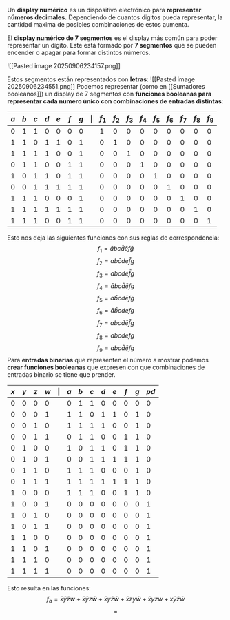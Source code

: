 Un **display numérico** es un dispositivo electrónico para **representar números decimales.** Dependiendo de cuantos digitos pueda representar, la cantidad maxima de posibles combinaciones de estos aumenta.

El **display numérico de 7 segmentos** es el display más común para poder representar un dígito. Este está formado por **7 segmentos** que se pueden encender o apagar para formar distintos números. 

![[Pasted image 20250906234157.png]]

Estos segmentos están representados con **letras**:
![[Pasted image 20250906234551.png]]
 Podemos representar (como en [[Sumadores booleanos]]) un display de 7 segmentos con **funciones booleanas para representar cada numero único con combinaciones de entradas distintas**: 

| $a$ | $b$ | $c$ | $d$ | $e$ | $f$ | $g$ | $\|$ | $f_1$ | $f_2$ | $f_3$ | $f_4$ | $f_5$ | $f_6$ | $f_7$ | $f_8$ | $f_9$ |
| --- | :-- | --- | --- | --- | --- | --- | ---- | ----- | ----- | ----- | ----- | ----- | ----- | ----- | ----- | ----- |
| 0   | 1   | 1   | 0   | 0   | 0   | 0   |      | 1     | 0     | 0     | 0     | 0     | 0     | 0     | 0     | 0     |
| 1   | 1   | 0   | 1   | 1   | 0   | 1   |      | 0     | 1     | 0     | 0     | 0     | 0     | 0     | 0     | 0     |
| 1   | 1   | 1   | 1   | 0   | 0   | 1   |      | 0     | 0     | 1     | 0     | 0     | 0     | 0     | 0     | 0     |
| 0   | 1   | 1   | 0   | 0   | 1   | 1   |      | 0     | 0     | 0     | 1     | 0     | 0     | 0     | 0     | 0     |
| 1   | 0   | 1   | 1   | 0   | 1   | 1   |      | 0     | 0     | 0     | 0     | 1     | 0     | 0     | 0     | 0     |
| 0   | 0   | 1   | 1   | 1   | 1   | 1   |      | 0     | 0     | 0     | 0     | 0     | 1     | 0     | 0     | 0     |
| 1   | 1   | 1   | 0   | 0   | 0   | 1   |      | 0     | 0     | 0     | 0     | 0     | 0     | 1     | 0     | 0     |
| 1   | 1   | 1   | 1   | 1   | 1   | 1   |      | 0     | 0     | 0     | 0     | 0     | 0     | 0     | 1     | 0     |
| 1   | 1   | 1   | 0   | 0   | 1   | 1   |      | 0     | 0     | 0     | 0     | 0     | 0     | 0     | 0     | 1     |

Esto nos deja las siguientes funciones con sus reglas de correspondencia:
$$f_1=\bar{a}bc\bar{d}\bar{e}\bar{f}\bar{g}$$
$$f_2=ab\bar{c}de\bar{f}g$$
$$f_3=abcd\bar{e}\bar{f}g$$
$$f_4=\bar{a}bc\bar{d}\bar{e}fg$$
$$f_5=a\bar{b}cd\bar{e}fg$$
$$f_6=\bar{a}\bar{b}cdefg$$
$$f_7=abc\bar{d}\bar{e}\bar{f}g$$
$$f_8=abcdefg$$
$$f_9=abc\bar{d}\bar{e}fg$$
Para **entradas binarias** que representen el número a mostrar podemos **crear funciones booleanas** que expresen con que combinaciones de entradas binario se tiene que prender. 

| $x$ | $y$ | $z$ | $w$ | $\|$ | $a$ | $b$ | $c$ | $d$ | $e$ | $f$ | $g$ | $pd$ |
| --- | --- | --- | --- | ---- | --- | :-- | --- | --- | --- | --- | --- | ---- |
| 0   | 0   | 0   | 0   |      | 0   | 1   | 1   | 0   | 0   | 0   | 0   | 0    |
| 0   | 0   | 0   | 1   |      | 1   | 1   | 0   | 1   | 1   | 0   | 1   | 0    |
| 0   | 0   | 1   | 0   |      | 1   | 1   | 1   | 1   | 0   | 0   | 1   | 0    |
| 0   | 0   | 1   | 1   |      | 0   | 1   | 1   | 0   | 0   | 1   | 1   | 0    |
| 0   | 1   | 0   | 0   |      | 1   | 0   | 1   | 1   | 0   | 1   | 1   | 0    |
| 0   | 1   | 0   | 1   |      | 0   | 0   | 1   | 1   | 1   | 1   | 1   | 0    |
| 0   | 1   | 1   | 0   |      | 1   | 1   | 1   | 0   | 0   | 0   | 1   | 0    |
| 0   | 1   | 1   | 1   |      | 1   | 1   | 1   | 1   | 1   | 1   | 1   | 0    |
| 1   | 0   | 0   | 0   |      | 1   | 1   | 1   | 0   | 0   | 1   | 1   | 0    |
| 1   | 0   | 0   | 1   |      | 0   | 0   | 0   | 0   | 0   | 0   | 0   | 1    |
| 1   | 0   | 1   | 0   |      | 0   | 0   | 0   | 0   | 0   | 0   | 0   | 1    |
| 1   | 0   | 1   | 1   |      | 0   | 0   | 0   | 0   | 0   | 0   | 0   | 1    |
| 1   | 1   | 0   | 0   |      | 0   | 0   | 0   | 0   | 0   | 0   | 0   | 1    |
| 1   | 1   | 0   | 1   |      | 0   | 0   | 0   | 0   | 0   | 0   | 0   | 1    |
| 1   | 1   | 1   | 0   |      | 0   | 0   | 0   | 0   | 0   | 0   | 0   | 1    |
| 1   | 1   | 1   | 1   |      | 0   | 0   | 0   | 0   | 0   | 0   | 0   | 1    |
Esto resulta en las funciones:
$$f_a=\bar{x}\bar{y}\bar{z}w+\bar{x}\bar{y}z\bar{w}+\bar{x}y\bar{z}\bar{w}+\bar{x}zy\bar{w}+\bar{x}yzw+x\bar{y}\bar{z}\bar{w}$$
$$=$$